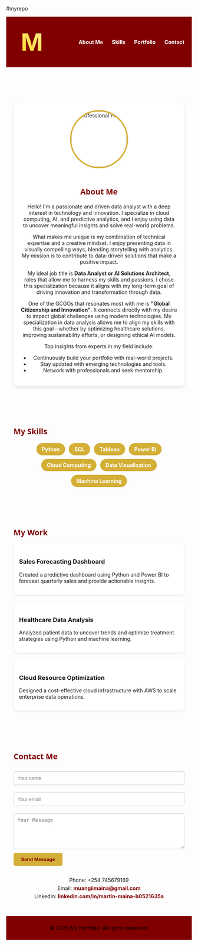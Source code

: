 #myrepo


<html lang="en">
<head>
  <meta charset="UTF-8" />
  <meta name="viewport" content="width=device-width, initial-scale=1.0" />
  <title>My Portfolio</title>
  <style>
    :root {
      --primary-color: #800000; /* Maroon */
      --accent-color: #d4af37;  /* Soft Gold */
      --background-color: #f3ece7; /* Warm neutral to complement maroon */
      --text-color: #333;
      --heading-font: 'Segoe UI', Tahoma, Geneva, Verdana, sans-serif;
      --body-font: 'Arial', sans-serif;
    }

    body {
      margin: 0;
      padding: 0;
      background-color: var(--background-color);
      font-family: var(--body-font);
      color: var(--text-color);
    }

    header {
      background-color: var(--primary-color);
      color: white;
      padding: 20px;
      display: flex;
      align-items: center;
      justify-content: space-between;
    }

    .logo {
      font-size: 4rem;
      font-weight: bold;
      background: linear-gradient(45deg, #FFD700, #fff1b5);
      -webkit-background-clip: text;
      -webkit-text-fill-color: transparent;
      padding: 10px 20px;
      border-radius: 12px;
    }

    nav a {
      color: white;
      margin-left: 20px;
      text-decoration: none;
      font-weight: bold;
    }

    section {
      padding: 40px 20px;
    }

    h1, h2 {
      font-family: var(--heading-font);
      color: var(--primary-color);
    }

    .bio {
      background: white;
      border-radius: 10px;
      padding: 20px;
      box-shadow: 0 4px 8px rgba(0,0,0,0.1);
      max-width: 800px;
      margin: auto;
      text-align: center;
    }

    .bio img {
      width: 150px;
      height: 150px;
      border-radius: 50%;
      object-fit: cover;
      margin-bottom: 20px;
      border: 4px solid var(--accent-color);
    }

    .skills {
      display: flex;
      flex-wrap: wrap;
      gap: 10px;
      justify-content: center;
    }

    .skill-tag {
      background-color: var(--accent-color);
      color: white;
      padding: 8px 15px;
      border-radius: 20px;
      font-weight: bold;
    }

    .portfolio-container {
      display: grid;
      grid-template-columns: repeat(auto-fill, minmax(250px, 1fr));
      gap: 20px;
    }

    .project-card {
      background: white;
      border-radius: 10px;
      padding: 15px;
      box-shadow: 0 2px 5px rgba(0,0,0,0.1);
    }

    .cta-button {
      background-color: var(--accent-color);
      color: var(--primary-color);
      padding: 10px 20px;
      border: none;
      border-radius: 5px;
      font-weight: bold;
      cursor: pointer;
    }

    form {
      max-width: 500px;
      margin: auto;
    }

    input, textarea {
      width: 100%;
      padding: 10px;
      margin: 10px 0;
      border: 1px solid #ccc;
      border-radius: 5px;
    }

    .contact-info {
      text-align: center;
      margin-top: 30px;
    }

    .contact-info p {
      margin: 5px 0;
    }

    .contact-info a {
      color: var(--primary-color);
      text-decoration: none;
      font-weight: bold;
    }

    footer {
      background-color: var(--primary-color);
      color: black;
      text-align: center;
      padding: 10px;
    }
  </style>
</head>
<body>
  <header>
    <div class="logo">M</div>
    <nav>
      <a href="#about">About Me</a>
      <a href="#skills">Skills</a>
      <a href="#portfolio">Portfolio</a>
      <a href="#contact">Contact</a>
    </nav>
  </header>

  <section id="about">
    <div class="bio">
      <img src="https://via.placeholder.com/150" alt="Professional Photo" />
      <h1>About Me</h1>
      <p>
        Hello! I'm a passionate and driven data analyst with a deep interest in technology and innovation. I specialize in cloud computing, AI, and predictive analytics, and I enjoy using data to uncover meaningful insights and solve real-world problems.
      </p>
      <p>
        What makes me unique is my combination of technical expertise and a creative mindset. I enjoy presenting data in visually compelling ways, blending storytelling with analytics. My mission is to contribute to data-driven solutions that make a positive impact.
      </p>
      <p>
        My ideal job title is <strong>Data Analyst or AI Solutions Architect</strong>, roles that allow me to harness my skills and passions. I chose this specialization because it aligns with my long-term goal of driving innovation and transformation through data.
      </p>
      <p>
        One of the GCGOs that resonates most with me is <strong>"Global Citizenship and Innovation"</strong>. It connects directly with my desire to impact global challenges using modern technologies. My specialization in data analysis allows me to align my skills with this goal—whether by optimizing healthcare solutions, improving sustainability efforts, or designing ethical AI models.
      </p>
      <p>
        Top insights from experts in my field include:
        <ul>
          <li>Continuously build your portfolio with real-world projects.</li>
          <li>Stay updated with emerging technologies and tools.</li>
          <li>Network with professionals and seek mentorship.</li>
        </ul>
      </p>
    </div>
  </section>

  <section id="skills">
    <h2>My Skills</h2>
    <div class="skills">
      <span class="skill-tag">Python</span>
      <span class="skill-tag">SQL</span>
      <span class="skill-tag">Tableau</span>
      <span class="skill-tag">Power BI</span>
      <span class="skill-tag">Cloud Computing</span>
      <span class="skill-tag">Data Visualization</span>
      <span class="skill-tag">Machine Learning</span>
    </div>
  </section>

  <section id="portfolio">
    <h2>My Work</h2>
    <div class="portfolio-container">
      <div class="project-card">
        <h3>Sales Forecasting Dashboard</h3>
        <p>Created a predictive dashboard using Python and Power BI to forecast quarterly sales and provide actionable insights.</p>
      </div>
      <div class="project-card">
        <h3>Healthcare Data Analysis</h3>
        <p>Analyzed patient data to uncover trends and optimize treatment strategies using Python and machine learning.</p>
      </div>
      <div class="project-card">
        <h3>Cloud Resource Optimization</h3>
        <p>Designed a cost-effective cloud infrastructure with AWS to scale enterprise data operations.</p>
      </div>
    </div>
  </section>

  <section id="contact">
    <h2>Contact Me</h2>
    <form>
      <input type="text" placeholder="Your name" required />
      <input type="email" placeholder="Your email" required />
      <textarea placeholder="Your Message" rows="5" required></textarea>
      <button class="cta-button" type="submit">Send Message</button>
    </form>
    <div class="contact-info">
      <p>Phone: +254 745679169</p>
      <p>Email: <a href="mailto:muangiimaina@gmail.com">muangiimaina@gmail.com</a></p>
      <p>LinkedIn: <a href="https://www.linkedin.com/in/martin-maina-b0521635a/" target="_blank">linkedin.com/in/martin-maina-b0521635a</a></p>
    </div>
  </section>

  <footer>
    <p>&copy; 2025 My Portfolio. All rights reserved.</p>
  </footer>
</body>
</html>

